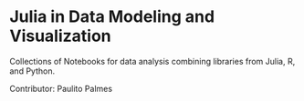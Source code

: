 # Julia in Data Modeling and Visualization

Collections of Notebooks for data analysis combining libraries from Julia, R, and Python.

Contributor: Paulito Palmes
